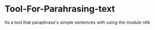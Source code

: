# Tool-For-Parahrasing-text
Its a tool that paraphrase's simple sentences with using the module nltk

